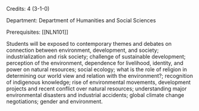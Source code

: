 Credits: 4 (3-1-0)

Department: Department of Humanities and Social Sciences

Prerequisites: [[NLN101]]

Students will be exposed to contemporary themes and debates on connection between environment, development, and society; industrialization and risk society; challenge of sustainable development; perception of the environment, dependence for livelihood, identity, and power on natural resources; social ecology; what is the role of religion in determining our world view and relation with the environment?; recognition of indigenous knowledge; rise of environmental movements, development projects and recent conflict over natural resources; understanding major environmental disasters and industrial accidents; global climate change negotiations; gender and environment.